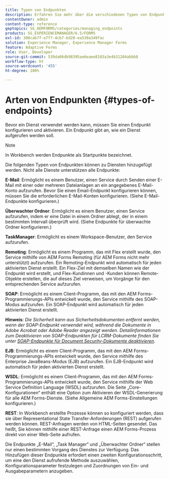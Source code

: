 ```yaml
---
title: Typen von Endpunkten
description: Erfahren Sie mehr über die verschiedenen Typen von Endpunkten. Verschiedene Typen von Endpunkten wie E-Mail, überwachter Ordner und viele andere können zu Diensten hinzugefügt werden.
contentOwner: admin
content-type: reference
geptopics: SG_AEMFORMS/categories/managing_endpoints
products: SG_EXPERIENCEMANAGER/6.5/FORMS
exl-id: 380cab7f-e7f7-4cb7-bd20-ea530a349fac
solution: Experience Manager, Experience Manager Forms
feature: Adaptive Forms
role: User, Developer
source-git-commit: 539da06db98395ae6eaee8103a3e4b31204abbb8
workflow-type: ht
source-wordcount: '455'
ht-degree: 100%

---
```


# Arten von Endpunkten {#types-of-endpoints}

Bevor ein Dienst verwendet werden kann, müssen Sie einen Endpunkt konfigurieren und aktivieren. Ein Endpunkt gibt an, wie ein Dienst aufgerufen werden soll.

>[!NOTE]
>
>In Workbench werden Endpunkte als Startpunkte bezeichnet.

Die folgenden Typen von Endpunkten können zu Diensten hinzugefügt werden. Nicht alle Dienste unterstützen alle Endpunkte:

**E-Mail**: Ermöglicht es einem Benutzer, einen Service durch Senden einer E-Mail mit einer oder mehreren Dateianlagen an ein angegebenes E-Mail-Konto aufzurufen. Bevor Sie einen Email-Endpunkt konfigurieren können, müssen Sie die erforderlichen E-Mail-Konten konfigurieren. (Siehe E-Mail-Endpunkte konfigurieren.)

**Überwachter Ordner**: Ermöglicht es einem Benutzer, einen Service aufzurufen, indem er eine Datei in einem Ordner ablegt, der in einem bestimmten Intervall überprüft wird. (Siehe Endpunkte für überwachte Ordner konfigurieren.)

**TaskManager**: Ermöglicht es einem Workspace-Benutzer, den Service aufzurufen.

**Remoting**: Ermöglicht es einem Programm, das mit Flex erstellt wurde, den Service mithilfe von AEM Forms Remoting (für AEM Forms nicht mehr unterstützt) aufzurufen. Ein Remoting-Endpunkt wird automatisch für jeden aktivierten Dienst erstellt. Ein Flex-Ziel mit demselben Namen wie der Endpunkt wird erstellt, und Flex-Kundinnen und -Kunden können Remote-Objekte erstellen, die auf dieses Ziel verweisen, um Vorgänge für den entsprechenden Service aufzurufen.

**SOAP**: Ermöglicht es einem Client-Programm, das mit den AEM Forms-Programmierungs-APIs entwickelt wurde, den Service mithilfe des SOAP-Modus aufzurufen. Ein SOAP-Endpunkt wird automatisch für jeden aktivierten Dienst erstellt. 

**Hinweis**: *Die Sicherheit kann aus Sicherheitsdokumenten entfernt werden, wenn der SOAP-Endpunkt verwendet wird, während die Dokumente in Adobe Acrobat oder Adobe Reader angezeigt werden. Detailinformationen zum Deaktivieren von SOAP-Endpunkten für LCRM-Dokumente finden Sie unter [SOAP-Endpunkte für Document Security-Dokumente deaktivieren](/help/forms/using/admin-help/configuring-client-server-options.md#disable-soap-endpoints-for-document-security-documents)*.

**EJB**: Ermöglicht es einem Client-Programm, das mit den AEM Forms-Programmierungs-APIs entwickelt wurde, den Service mithilfe des Enterprise JavaBeans-Modus (EJB) aufzurufen. Ein EJB-Endpunkt wird automatisch für jeden aktivierten Dienst erstellt.

**WSDL**: Ermöglicht es einem Client-Programm, das mit den AEM Forms-Programmierungs-APIs entwickelt wurde, den Service mithilfe der Web Service Definition Language (WSDL) aufzurufen. Die Seite „Core-Konfigurationen“ enthält eine Option zum Aktivieren der WSDL-Generierung für alle AEM Forms-Dienste. (Siehe Allgemeine AEM Forms-Einstellungen konfigurieren.)

**REST**: In Workbench erstellte Prozesse können so konfiguriert werden, dass sie über Representational State Transfer-Anforderungen (REST) aufgerufen werden können. REST-Anfragen werden von HTML-Seiten gesendet. Das heißt, Sie können mithilfe einer REST-Anfrage einen AEM Forms-Prozess direkt von einer Web-Seite aufrufen. 

Die Endpunkte „E-Mail“, „Task Manager“ und „Überwachter Ordner“ stellen nur einen bestimmten Vorgang des Dienstes zur Verfügung. Das Hinzufügen dieser Endpunkte erfordert einen zweiten Konfigurationsschritt, um eine den Dienst aufrufende Methode auszuwählen, Konfigurationsparameter festzulegen und Zuordnungen von Ein- und Ausgabeparametern anzugeben.
